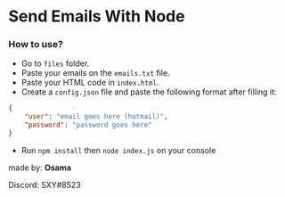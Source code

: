 <h1>Send Emails With Node</h1>

<h3>How to use?</h3>

* Go to `files` folder.
* Paste your emails on the `emails.txt` file.
* Paste your HTML code in `index.html`.
* Create a `config.json` file and paste the following format after filling it:
```json
{
    "user": "email goes here (hotmail)",
    "password": "password goes here"
}
```
* Run `npm install` then `node index.js` on your console


made by: **Osama**

Discord: SXY#8523